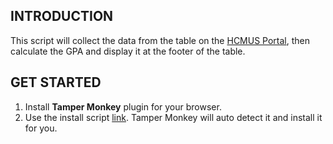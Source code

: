 ## INTRODUCTION
This script will collect the data from the table on the [HCMUS Portal](https://portal.hcmus.edu.vn/), then calculate the GPA and display it at the footer of the table.
## GET STARTED
1. Install **Tamper Monkey** plugin for your browser.
2. Use the install script [link](https://leducthanhig.github.io/show-gpa-hcmus-portal/download.user.js). Tamper Monkey will auto detect it and install it for you.
